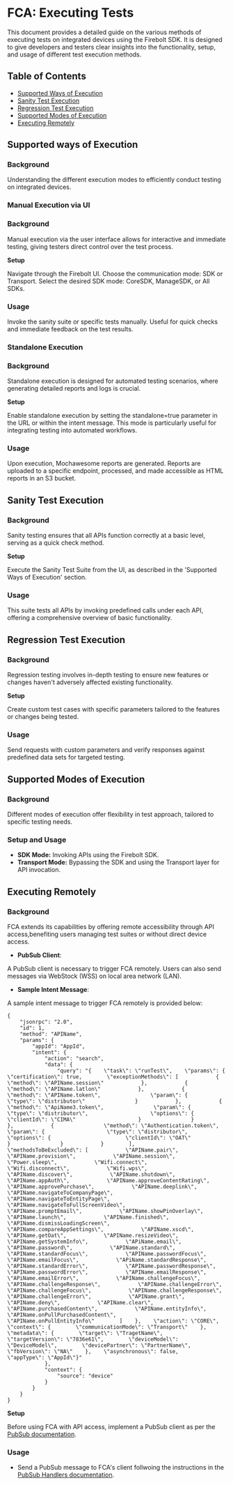 # FCA: Executing Tests

This document provides a detailed guide on the various methods of executing tests on integrated devices using the Firebolt SDK. It is designed to give developers and testers clear insights into the functionality, setup, and usage of different test execution methods.

## Table of Contents

- [Supported Ways of Execution](#supported-ways-of-execution)
- [Sanity Test Execution](#sanity-test-execution)
- [Regression Test Execution](#regression-test-execution)
- [Supported Modes of Execution](#supported-modes-of-execution)
- [Executing Remotely](#executing-remotely)


## Supported ways of Execution

### Background

Understanding the different execution modes to efficiently conduct testing on integrated devices. 

### Manual Execution via UI
### Background
Manual execution via the user interface allows for interactive and immediate testing, giving testers direct control over the test process.

**Setup**

Navigate through the Firebolt UI.
Choose the communication mode: SDK or Transport.
Select the desired SDK mode: CoreSDK, ManageSDK, or All SDKs.

### Usage

Invoke the sanity suite or specific tests manually.
Useful for quick checks and immediate feedback on the test results.

### Standalone Execution

### Background

Standalone execution is designed for automated testing scenarios, where generating detailed reports and logs is crucial.

**Setup**

Enable standalone execution by setting the standalone=true parameter in the URL or within the intent message.
This mode is particularly useful for integrating testing into automated workflows.

### Usage

Upon execution, Mochawesome reports are generated.
Reports are uploaded to a specific endpoint, processed, and made accessible as HTML reports in an S3 bucket.



## Sanity Test Execution

### Background

Sanity testing ensures that all APIs function correctly at a basic level, serving as a quick check method.

**Setup**

Execute the Sanity Test Suite from the UI, as described in the 'Supported Ways of Execution' section.

### Usage

This suite tests all APIs by invoking predefined calls under each API, offering a comprehensive overview of basic functionality.

## Regression Test Execution

### Background

Regression testing involves in-depth testing to ensure new features or changes haven't adversely affected existing functionality.

**Setup**

Create custom test cases with specific parameters tailored to the features or changes being tested.

### Usage

Send requests with custom parameters and verify responses against predefined data sets for targeted testing.

## Supported Modes of Execution

### Background

Different modes of execution offer flexibility in test approach, tailored to specific testing needs.

### Setup and Usage

- **SDK Mode:** Invoking APIs using the Firebolt SDK.
- **Transport Mode:** Bypassing the SDK and using the Transport layer for API invocation.


## Executing Remotely

### Background

FCA extends its capabilities by offering remote accessibility through API access,benefiting users managing test suites or without direct device access.

- **PubSub Client**: 

A PubSub client is necessary to trigger FCA remotely.
Users can also send messages via WebStock (WSS) on local area network (LAN).

- **Sample Intent Message**:

A sample intent message to trigger FCA remotely is provided below:

```
{
    "jsonrpc": "2.0",
    "id": 1,
    "method": "APIName",
    "params": {
        "appId": "AppId",
        "intent": {
            "action": "search",
            "data": {
                "query": "{    \"task\": \"runTest\",    \"params\": {        \"certification\": true,        \"exceptionMethods\": [            {                \"method\": \"APIName.session\"            },            {                \"method\": \"APIName.latlon\"            },            {                \"method\": \"APIName.token\",                \"param\": {                    \"type\": \"distributor\"                }            },            {                \"method\": \"ApiName3.token\",                \"param\": {                    \"type\": \"distributor\",                    \"options\": {                        \"clientId\": \"CIMA\"                    }                }            },            {                \"method\": \"Authentication.token\",                \"param\": {                    \"type\": \"distributor\",                    \"options\": {                        \"clientId\": \"OAT\"                    }                }            }        ],        \"methodsToBeExcluded\": [            \"APIName.pair\",            \"APIName.provision\",            \"APIName.session\",            \"Power.sleep\",            \"Wifi.connect\",            \"Wifi.disconnect\",            \"Wifi.wps\",            \"APIName.discover\",            \"APIName.shutdown\",            \"APIName.appAuth\",            \"APIName.approveContentRating\",            \"APIName.approvePurchase\",            \"APIName.deeplink\",            \"APIName.navigateToCompanyPage\",            \"APIName.navigateToEntityPage\",            \"APIName.navigateToFullScreenVideo\",            \"APIName.promptEmail\",            \"APIName.showPinOverlay\",            \"APIName.launch\",            \"APIName.finished\",            \"APIName.dismissLoadingScreen\",            \"APIName.compareAppSettings\",            \"APIName.xscd\",            \"APIName.getOat\",            \"APIName.resizeVideo\",            \"APIName.getSystemInfo\",            \"APiName.email\",            \"APIName.password\",            \"APIName.standard\",            \"APIName.standardFocus\",            \"APIName.passwordFocus\",            \"APIName.emailFocus\",            \"APiName.standardResponse\",            \"APIName.standardError\",            \"APIName.passwordResponse\",            \"APIName.passwordError\",            \"APIName.emailResponse\",            \"APiName.emailError\",            \"APIName.challengeFocus\",            \"APIName.challengeResponse\",            \"APIName.challengeError\",            \"APIName.challengeFocus\",            \"APIName.challengeResponse\",            \"APIName.challengeError\",            \"APIName.grant\",            \"APIName.deny\",            \"APIName.clear\",            \"APIName.purchasedContent\",            \"APIName.entityInfo\",            \"APIName.onPullPurchasedContent\",            \"APIName.onPullEntityInfo\"        ]    },    \"action\": \"CORE\",    \"context\": {        \"communicationMode\": \"Transport\"    },    \"metadata\": {        \"target\": \"TragetName\",        \"targetVersion\": \"7836e61\",        \"deviceModel\": \"DeviceModel\",        \"devicePartner\": \"PartnerName\",        \"fbVersion\": \"NA\"    },    \"asynchronous\": false,    \"appType\": \"AppId\"}"
            },
            "context": {
                "source": "device"
            }
        }
    }
}
```

**Setup**

Before using FCA with API access, implement a PubSub client as per the [PubSub documentation](plugins/PubSub.md).

### Usage

- Send a PubSub message to FCA's client follwoing the instructions in the [PubSub Handlers documentation](pubSubHandlers/PubSubHandlers.md).
